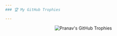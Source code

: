 ```yaml
---
### 🏆 My GitHub Trophies

---
```


<!-- GitHub Trophies Card -->
<p align="center">
  <img src="https://github-profile-trophy.vercel.app/?username=your-github-username&theme=nord&no-frame=true&no-bg=true" alt="Pranav's GitHub Trophies" />
</p>

<!--
  - Replace 'your-github-username' with your actual GitHub username.
  - 'theme=nord' keeps it consistent with your other stats cards.
  - 'no-frame=true' removes the border around the trophies.
  - 'no-bg=true' makes the background transparent.

  For more customization options (like changing the theme, adding different layouts, or excluding certain trophies),
  visit: https://github.com/ryo-ma/github-profile-trophy
-->

